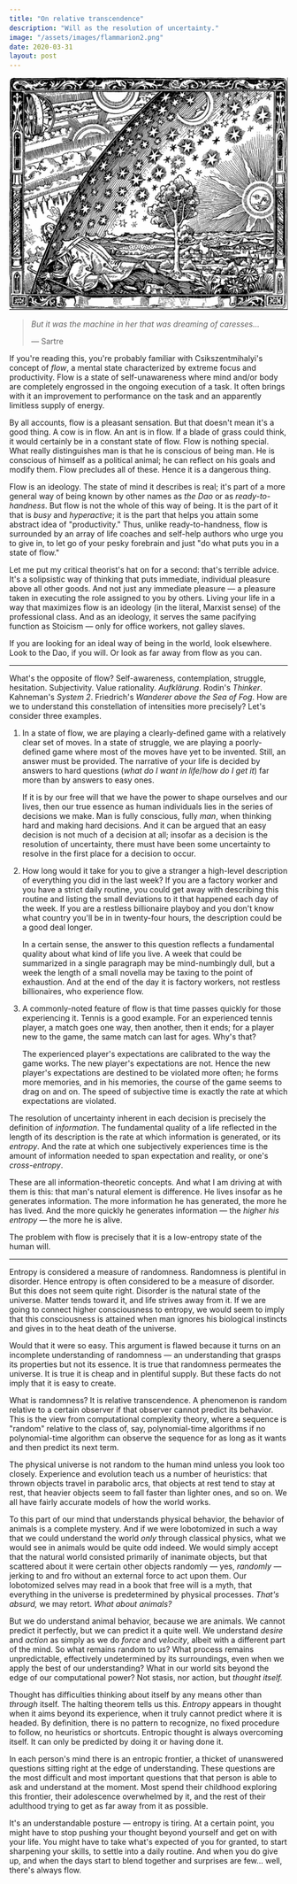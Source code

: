 ```yaml
---
title: "On relative transcendence"
description: "Will as the resolution of uncertainty."
image: "/assets/images/flammarion2.png"
date: 2020-03-31
layout: post
---
```


![](/assets/images/flammarion2.png)

> _But it was the machine in her that was dreaming of caresses..._
>
> — Sartre

If you're reading this, you're probably familiar with Csikszentmihalyi's concept of _flow_, a mental state characterized by extreme focus and productivity. Flow is a state of self-unawareness where mind and/or body are completely engrossed in the ongoing execution of a task. It often brings with it an improvement to performance on the task and an apparently limitless supply of energy.

By all accounts, flow is a pleasant sensation. But that doesn't mean it's a good thing. A cow is in flow. An ant is in flow. If a blade of grass could think, it would certainly be in a constant state of flow. Flow is nothing special. What really distinguishes man is that he is conscious of being man. He is conscious of himself as a political animal; he can reflect on his goals and modify them. Flow precludes all of these. Hence it is a dangerous thing.

Flow is an ideology. The state of mind it describes is real; it's part of a more general way of being known by other names as _the Dao_ or as _ready-to-handness_. But flow is not the whole of this way of being. It is the part of it that is _busy_ and _hyperactive_; it is the part that helps you attain some abstract idea of "productivity." Thus, unlike ready-to-handness, flow is surrounded by an array of life coaches and self-help authors who urge you to give in, to let go of your pesky forebrain and just "do what puts you in a state of flow."

Let me put my critical theorist's hat on for a second: that's terrible advice. It's a solipsistic way of thinking that puts immediate, individual pleasure above all other goods. And not just any immediate pleasure — a pleasure taken in executing the role assigned to you by others. Living your life in a way that maximizes flow is an ideology (in the literal, Marxist sense) of the professional class. And as an ideology, it serves the same pacifying function as Stoicism — only for office workers, not galley slaves.

If you are looking for an ideal way of being in the world, look elsewhere. Look to the Dao, if you will. Or look as far away from flow as you can.

---

What's the opposite of flow? Self-awareness, contemplation, struggle, hesitation. Subjectivity. Value rationality. _Aufklärung_. Rodin's _Thinker_. Kahneman's _System 2_. Friedrich's _Wanderer above the Sea of Fog_. How are we to understand this constellation of intensities more precisely? Let's consider three examples.

1. In a state of flow, we are playing a clearly-defined game with a relatively clear set of moves. In a state of struggle, we are playing a poorly-defined game where most of the moves have yet to be invented. Still, an answer must be provided. The narrative of your life is decided by answers to hard questions (_what do I want in life_/_how do I get it_) far more than by answers to easy ones.

   If it is by our free will that we have the power to shape ourselves and our lives, then our true essence as human individuals lies in the series of decisions we make. Man is fully conscious, fully _man_, when thinking hard and making hard decisions. And it can be argued that an easy decision is not much of a decision at all; insofar as a decision is the resolution of uncertainty, there must have been some uncertainty to resolve in the first place for a decision to occur.

2. How long would it take for you to give a stranger a high-level description of everything you did in the last week? If you are a factory worker and you have a strict daily routine, you could get away with describing this routine and listing the small deviations to it that happened each day of the week. If you are a restless billionaire playboy and you don't know what country you'll be in in twenty-four hours, the description could be a good deal longer.

   In a certain sense, the answer to this question reflects a fundamental quality about what kind of life you live. A week that could be summarized in a single paragraph may be mind-numbingly dull, but a week the length of a small novella may be taxing to the point of exhaustion. And at the end of the day it is factory workers, not restless billionaires, who experience flow.

3. A commonly-noted feature of flow is that time passes quickly for those experiencing it. Tennis is a good example. For an experienced tennis player, a match goes one way, then another, then it ends; for a player new to the game, the same match can last for ages. Why's that?

   The experienced player's expectations are calibrated to the way the game works. The new player's expectations are not. Hence the new player's expectations are destined to be violated more often; he forms more memories, and in his memories, the course of the game seems to drag on and on. The speed of subjective time is exactly the rate at which expectations are violated.

The resolution of uncertainty inherent in each decision is precisely the definition of _information_. The fundamental quality of a life reflected in the length of its description is the rate at which information is generated, or its _entropy_. And the rate at which one subjectively experiences time is the amount of information needed to span expectation and reality, or one's _cross-entropy_.

These are all information-theoretic concepts. And what I am driving at with them is this: that man's natural element is difference. He lives insofar as he generates information. The more information he has generated, the more he has lived. And the more quickly he generates information — the _higher his entropy_ — the more he is alive.

The problem with flow is precisely that it is a low-entropy state of the human will.

---

Entropy is considered a measure of randomness. Randomness is plentiful in disorder. Hence entropy is often considered to be a measure of disorder. But this does not seem quite right. Disorder is the natural state of the universe. Matter tends toward it, and life strives away from it. If we are going to connect higher consciousness to entropy, we would seem to imply that this consciousness is attained when man ignores his biological instincts and gives in to the heat death of the universe.

Would that it were so easy. This argument is flawed because it turns on an incomplete understanding of randomness — an understanding that grasps its properties but not its essence. It is true that randomness permeates the universe. It is true it is cheap and in plentiful supply. But these facts do not imply that it is easy to create.

What is randomness? It is relative transcendence. A phenomenon is random relative to a certain observer if that observer cannot predict its behavior. This is the view from computational complexity theory, where a sequence is "random" relative to the class of, say, polynomial-time algorithms if no polynomial-time algorithm can observe the sequence for as long as it wants and then predict its next term.

The physical universe is not random to the human mind unless you look too closely. Experience and evolution teach us a number of heuristics: that thrown objects travel in parabolic arcs, that objects at rest tend to stay at rest, that heavier objects seem to fall faster than lighter ones, and so on. We all have fairly accurate models of how the world works.

To this part of our mind that understands physical behavior, the behavior of animals is a complete mystery. And if we were lobotomized in such a way that we could understand the world _only_ through classical physics, what we would see in animals would be quite odd indeed. We would simply accept that the natural world consisted primarily of inanimate objects, but that scattered about it were certain other objects randomly — yes, _randomly_ — jerking to and fro without an external force to act upon them. Our lobotomized selves may read in a book that free will is a myth, that everything in the universe is predetermined by physical processes. _That's absurd,_ we may retort. _What about animals?_

But we do understand animal behavior, because we are animals. We cannot predict it perfectly, but we can predict it a quite well. We understand _desire_ and _action_ as simply as we do _force_ and _velocity_, albeit with a different part of the mind. So what remains random to us? What process remains unpredictable, effectively undetermined by its surroundings, even when we apply the best of our understanding? What in our world sits beyond the edge of our computational power? Not stasis, nor action, but _thought itself._

Thought has difficulties thinking about itself by any means other than _through_ itself. The halting theorem tells us this. _Entropy_ appears in thought when it aims beyond its experience, when it truly cannot predict where it is headed. By definition, there is no pattern to recognize, no fixed procedure to follow, no heuristics or shortcuts. Entropic thought is always overcoming itself. It can only be predicted by doing it or having done it.

In each person's mind there is an entropic frontier, a thicket of unanswered questions sitting right at the edge of understanding. These questions are the most difficult and most important questions that that person is able to ask and understand at the moment. Most spend their childhood exploring this frontier, their adolescence overwhelmed by it, and the rest of their adulthood trying to get as far away from it as possible.

It's an understandable posture — entropy is tiring. At a certain point, you might have to stop pushing your thought beyond yourself and get on with your life. You might have to take what's expected of you for granted, to start sharpening your skills, to settle into a daily routine. And when you do give up, and when the days start to blend together and surprises are few... well, there's always flow.

